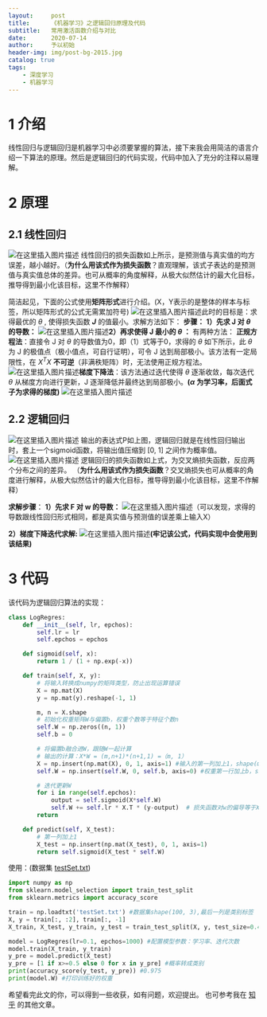 ```yaml
---
layout:     post
title:      《机器学习》之逻辑回归原理及代码
subtitle:   常用激活函数介绍与对比
date:       2020-07-14
author:     予以初始
header-img: img/post-bg-2015.jpg
catalog: true
tags:
    - 深度学习
    - 机器学习
---
```


# 1 介绍
线性回归与逻辑回归是机器学习中必须要掌握的算法，接下来我会用简洁的语言介绍一下算法的原理。然后是逻辑回归的代码实现，代码中加入了充分的注释以易理解。

# 2 原理
## 2.1 线性回归
![在这里插入图片描述](https://img-blog.csdnimg.cn/20200714101918905.png#pic_center)
线性回归的损失函数如上所示，是预测值与真实值的均方误差，越小越好。（**为什么用该式作为损失函数**？直观理解，该式子表达的是预测值与真实值总体的差异。也可从概率的角度解释，从极大似然估计的最大化目标，推导得到最小化该目标，这里不作解释）

简洁起见，下面的公式使用**矩阵形式**进行介绍。(X，Y表示的是整体的样本与标签，所以矩阵形式的公式无需累加符号)
![在这里插入图片描述](https://img-blog.csdnimg.cn/20200714102601644.png#pic_center)此时的目标是：求得最优的 $\theta$ , 使得损失函数 ***J*** 的值最小。求解方法如下：
**步骤：**
**1）先求 J 对 $\theta$ 的导数：**
![在这里插入图片描述](https://img-blog.csdnimg.cn/20200714103046126.png?x-oss-process=image/watermark,type_ZmFuZ3poZW5naGVpdGk,shadow_10,text_aHR0cHM6Ly9ibG9nLmNzZG4ubmV0L3dlaXhpbl80NTY1ODEzMQ==,size_16,color_FFFFFF,t_70#pic_center)**2）再求使得 J 最小的 $\theta$  ：**
有两种方法：
**正规方程法**：直接令 J 对 $\theta$ 的导数值为0，即（1）式等于0，求得的 $\theta$ 如下所示，此 $\theta$ 为 J 的极值点（极小值点，可自行证明），可令 J 达到局部极小。该方法有一定局限性，在 $X^{T}X$ **不可逆**（非满秩矩阵）时，无法使用正规方程法。
![在这里插入图片描述](https://img-blog.csdnimg.cn/20200714103633827.png#pic_center)**梯度下降法**：该方法通过迭代使得 $\theta$ 逐渐收敛，每次迭代 $\theta$ 从梯度方向进行更新，J 逐渐降低并最终达到局部极小。**($\alpha$ 为学习率，后面式子为求得的梯度)**
![在这里插入图片描述](https://img-blog.csdnimg.cn/20200714104825795.png#pic_center)

## 2.2 逻辑回归
![在这里插入图片描述](https://img-blog.csdnimg.cn/2020071411113839.png#pic_center)
输出的表达式P如上图，逻辑回归就是在线性回归输出时，套上一个sigmoid函数，将输出值压缩到 [0, 1] 之间作为概率值。
![在这里插入图片描述](https://img-blog.csdnimg.cn/202007141113116.png?x-oss-process=image/watermark,type_ZmFuZ3poZW5naGVpdGk,shadow_10,text_aHR0cHM6Ly9ibG9nLmNzZG4ubmV0L3dlaXhpbl80NTY1ODEzMQ==,size_16,color_FFFFFF,t_70#pic_center)
逻辑回归的损失函数如上式，为交叉熵损失函数，反应两个分布之间的差异。
（**为什么用该式作为损失函数**？交叉熵损失也可从概率的角度进行解释，从极大似然估计的最大化目标，推导得到最小化该目标，这里不作解释）

**求解步骤**：
**1）先求 F 对 w 的导数：** 
![在这里插入图片描述](https://img-blog.csdnimg.cn/20200714110249496.png?x-oss-process=image/watermark,type_ZmFuZ3poZW5naGVpdGk,shadow_10,text_aHR0cHM6Ly9ibG9nLmNzZG4ubmV0L3dlaXhpbl80NTY1ODEzMQ==,size_16,color_FFFFFF,t_70)（可以发现，求得的导数跟线性回归形式相同，都是真实值与预测值的误差乘上输入X）

**2）梯度下降迭代求解:** 
![在这里插入图片描述](https://img-blog.csdnimg.cn/20200714110623855.png#pic_center)**(牢记该公式，代码实现中会使用到该结果)**

# 3 代码 
该代码为逻辑回归算法的实现：

```python
class LogRegres:
    def __init__(self, lr, epchos):
        self.lr = lr
        self.epchos = epchos

    def sigmoid(self, x):
        return 1 / (1 + np.exp(-x))

    def train(self, X, y):
        # 将输入转换成numpy的矩阵类型，防止出现运算错误
        X = np.mat(X)
        y = np.mat(y).reshape(-1, 1)

        m, n = X.shape
        # 初始化权重矩阵W与偏置b，权重个数等于特征个数n
        self.W = np.zeros((n, 1))
        self.b = 0

        # 将偏置b融合进W，跟随W一起计算
        # 输出的计算：X*W = (m,n+1)*(n+1,1) =（m, 1）
        X = np.insert(np.mat(X), 0, 1, axis=1) #输入的第一列加上1，shape(m, n+1)
        self.W = np.insert(self.W, 0, self.b, axis=0) #权重第一行加上b，shape(n+1, 1)

        # 迭代更新W
        for i in range(self.epchos):
            output = self.sigmoid(X*self.W)
            self.W += self.lr * X.T * (y-output)  # 损失函数对w的偏导等于X*loss
        return

    def predict(self, X_test):
        # 第一列加上1
        X_test = np.insert(np.mat(X_test), 0, 1, axis=1)
        return self.sigmoid(X_test * self.W)
```
使用：(数据集 [testSet.txt](https://github.com/pbharrin/machinelearninginaction/blob/master/Ch05/testSet.txt))

```python
import numpy as np
from sklearn.model_selection import train_test_split
from sklearn.metrics import accuracy_score

train = np.loadtxt('testSet.txt') #数据集shape(100, 3),最后一列是类别标签
X, y = train[:, :2], train[:, -1]
X_train, X_test, y_train, y_test = train_test_split(X, y, test_size=0.4)

model = LogRegres(lr=0.1, epchos=1000) #配置模型参数：学习率、迭代次数
model.train(X_train, y_train) 
y_pre = model.predict(X_test)
y_pre = [1 if x>=0.5 else 0 for x in y_pre] #概率转成类别
print(accuracy_score(y_test, y_pre)) #0.975
print(model.W) #打印训练好的权重
```

希望看完此文的你，可以得到一些收获，如有问题，欢迎提出。
也可参考我在 [知乎](https://www.zhihu.com/people/yu-yi-chu-shi/posts) 的其他文章。


